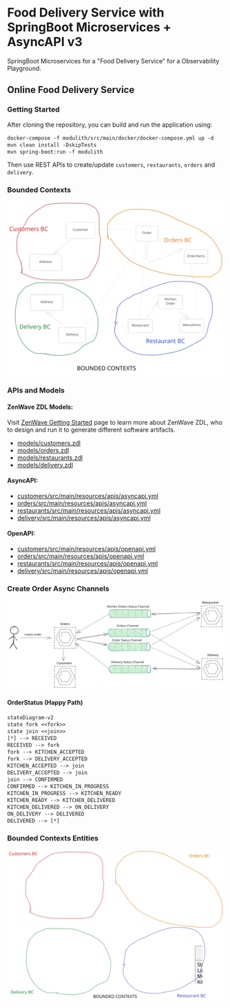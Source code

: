 # Food Delivery Service with SpringBoot Microservices + AsyncAPI v3

SpringBoot Microservices for a "Food Delivery Service" for a Observability Playground.


## Online Food Delivery Service

### Getting Started

After cloning the repository, you can build and run the application using:

```shell
docker-compose -f modulith/src/main/docker/docker-compose.yml up -d
mvn clean install -DskipTests
mvn spring-boot:run -f modulith
```
Then use REST APIs to create/update `customers`, `restaurants`, `orders` and `delivery`.

### Bounded Contexts
![Online Food Delivery Service - Bounded Contexts](models/diagrams/BoundedContexts.excalidraw.svg)

### APIs and Models

#### ZenWave ZDL Models:

Visit [ZenWave Getting Started](https://www.zenwave360.io/docs/getting-started/) page to learn more about ZenWave ZDL, who to design and run it to generate different software artifacts.

* [models/customers.zdl](models/customers.zdl)
* [models/orders.zdl](models/orders.zdl)
* [models/restaurants.zdl](models/restaurants.zdl)
* [models/delivery.zdl](models/delivery.zdl)

#### AsyncAPI:

* [customers/src/main/resources/apis/asyncapi.yml](modules/customers/src/main/resources/apis/asyncapi.yml)
* [orders/src/main/resources/apis/asyncapi.yml](modules/orders/src/main/resources/apis/asyncapi.yml)
* [restaurants/src/main/resources/apis/asyncapi.yml](modules/restaurants/src/main/resources/apis/asyncapi.yml)
* [delivery/src/main/resources/apis/asyncapi.yml](modules/delivery/src/main/resources/apis/asyncapi.yml)

#### OpenAPI:

* [customers/src/main/resources/apis/openapi.yml](modules/customers/src/main/resources/apis/openapi.yml)
* [orders/src/main/resources/apis/openapi.yml](modules/orders/src/main/resources/apis/openapi.yml)
* [restaurants/src/main/resources/apis/openapi.yml](modules/restaurants/src/main/resources/apis/openapi.yml)
* [delivery/src/main/resources/apis/openapi.yml](modules/delivery/src/main/resources/apis/openapi.yml)

### Create Order Async Channels

![Online Food Delivery Service - Create Order Async Channels](models/diagrams/CreateOrderChannels.excalidraw.svg)

#### OrderStatus (Happy Path)

```mermaid
stateDiagram-v2
state fork <<fork>>
state join <<join>>
[*] --> RECEIVED
RECEIVED --> fork
fork --> KITCHEN_ACCEPTED
fork --> DELIVERY_ACCEPTED
KITCHEN_ACCEPTED --> join
DELIVERY_ACCEPTED --> join
join --> CONFIRMED
CONFIRMED --> KITCHEN_IN_PROGRESS
KITCHEN_IN_PROGRESS --> KITCHEN_READY
KITCHEN_READY --> KITCHEN_DELIVERED
KITCHEN_DELIVERED --> ON_DELIVERY
ON_DELIVERY --> DELIVERED
DELIVERED --> [*]
```


### Bounded Contexts Entities

![Online Food Delivery Service - Bounded Contexts Entities](models/diagrams/BoundedContexts-Entities.excalidraw.svg)
